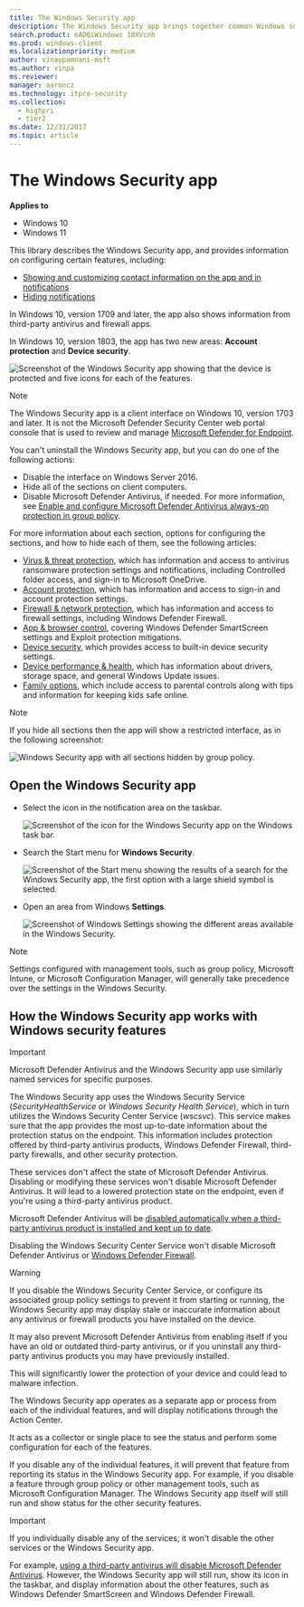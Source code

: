 ```yaml
---
title: The Windows Security app
description: The Windows Security app brings together common Windows security features into one place.
search.product: eADQiWindows 10XVcnh
ms.prod: windows-client
ms.localizationpriority: medium
author: vinaypamnani-msft
ms.author: vinpa
ms.reviewer: 
manager: aaroncz
ms.technology: itpro-security
ms.collection: 
  - highpri
  - tier2
ms.date: 12/31/2017
ms.topic: article
---
```


# The Windows Security app

**Applies to**

- Windows 10
- Windows 11

This library describes the Windows Security app, and provides information on configuring certain features, including:

<a id="customize-notifications-from-the-windows-defender-security-center"></a>

- [Showing and customizing contact information on the app and in notifications](wdsc-customize-contact-information.md)
- [Hiding notifications](wdsc-hide-notifications.md)

In Windows 10, version 1709 and later, the app also shows information from third-party antivirus and firewall apps.

In Windows 10, version 1803, the app has two new areas: **Account protection** and **Device security**.

![Screenshot of the Windows Security app showing that the device is protected and five icons for each of the features.](images/security-center-home.png)

> [!NOTE]
> The Windows Security app is a client interface on Windows 10, version 1703 and later. It is not the Microsoft Defender Security Center web portal console that is used to review and manage [Microsoft Defender for Endpoint](/microsoft-365/security/defender-endpoint/).

You can't uninstall the Windows Security app, but you can do one of the following actions:

- Disable the interface on Windows Server 2016.
- Hide all of the sections on client computers.
- Disable Microsoft Defender Antivirus, if needed. For more information, see [Enable and configure Microsoft Defender Antivirus always-on protection in group policy](/microsoft-365/security/defender-endpoint/configure-real-time-protection-microsoft-defender-antivirus).

For more information about each section, options for configuring the sections, and how to hide each of them, see the following articles:

- [Virus & threat protection](wdsc-virus-threat-protection.md), which has information and access to antivirus ransomware protection settings and notifications, including Controlled folder access, and sign-in to Microsoft OneDrive.
- [Account protection](wdsc-account-protection.md), which has information and access to sign-in and account protection settings.
- [Firewall & network protection](wdsc-firewall-network-protection.md), which has information and access to firewall settings, including Windows Defender Firewall.
- [App & browser control](wdsc-app-browser-control.md), covering Windows Defender SmartScreen settings and Exploit protection mitigations.
- [Device security](wdsc-device-security.md), which provides access to built-in device security settings.
- [Device performance & health](wdsc-device-performance-health.md), which has information about drivers, storage space, and general Windows Update issues.  
- [Family options](wdsc-family-options.md), which include access to parental controls along with tips and information for keeping kids safe online.

> [!NOTE]
> If you hide all sections then the app will show a restricted interface, as in the following screenshot:
>
> ![Windows Security app with all sections hidden by group policy.](images/wdsc-all-hide.png)

## Open the Windows Security app

- Select the icon in the notification area on the taskbar.

    ![Screenshot of the icon for the Windows Security app on the Windows task bar.](images/security-center-taskbar.png)
- Search the Start menu for **Windows Security**.

    ![Screenshot of the Start menu showing the results of a search for the Windows Security app, the first option with a large shield symbol is selected.](images/security-center-start-menu.png)
- Open an area from Windows **Settings**.

    ![Screenshot of Windows Settings showing the different areas available in the Windows Security.](images/settings-windows-defender-security-center-areas.png)

> [!NOTE]
> Settings configured with management tools, such as group policy, Microsoft Intune, or Microsoft Configuration Manager, will generally take precedence over the settings in the Windows Security.

## How the Windows Security app works with Windows security features

> [!IMPORTANT]
> Microsoft Defender Antivirus  and the Windows Security app use similarly named services for specific purposes.  
>
> The Windows Security app uses the Windows Security Service (*SecurityHealthService* or *Windows Security Health Service*), which in turn utilizes the Windows Security Center Service (*wscsvc*). This service makes sure that the app provides the most up-to-date information about the protection status on the endpoint. This information includes protection offered by third-party antivirus products, Windows Defender Firewall, third-party firewalls, and other security protection.
>
> These services don't affect the state of Microsoft Defender Antivirus. Disabling or modifying these services won't disable Microsoft Defender Antivirus. It will lead to a lowered protection state on the endpoint, even if you're using a third-party antivirus product.
>
> Microsoft Defender Antivirus will be [disabled automatically when a third-party antivirus product is installed and kept up to date](/microsoft-365/security/defender-endpoint/microsoft-defender-antivirus-compatibility).
>
> Disabling the Windows Security Center Service won't disable Microsoft Defender Antivirus or [Windows Defender Firewall](../windows-firewall/windows-firewall-with-advanced-security.md).

> [!WARNING]
> If you disable the Windows Security Center Service, or configure its associated group policy settings to prevent it from starting or running, the Windows Security app may display stale or inaccurate information about any antivirus or firewall products you have installed on the device.
>
> It may also prevent Microsoft Defender Antivirus from enabling itself if you have an old or outdated third-party antivirus, or if you uninstall any third-party antivirus products you may have previously installed.
>
> This will significantly lower the protection of your device and could lead to malware infection.

The Windows Security app operates as a separate app or process from each of the individual features, and will display notifications through the Action Center.

It acts as a collector or single place to see the status and perform some configuration for each of the features.

If you disable any of the individual features, it will prevent that feature from reporting its status in the Windows Security app. For example, if you disable a feature through group policy or other management tools, such as Microsoft Configuration Manager. The Windows Security app itself will still run and show status for the other security features.

> [!IMPORTANT]
> If you individually disable any of the services, it won't disable the other services or the Windows Security app.

For example, [using a third-party antivirus will disable Microsoft Defender Antivirus](/microsoft-365/security/defender-endpoint/microsoft-defender-antivirus-compatibility). However, the Windows Security app will still run, show its icon in the taskbar, and display information about the other features, such as Windows Defender SmartScreen and Windows Defender Firewall.
